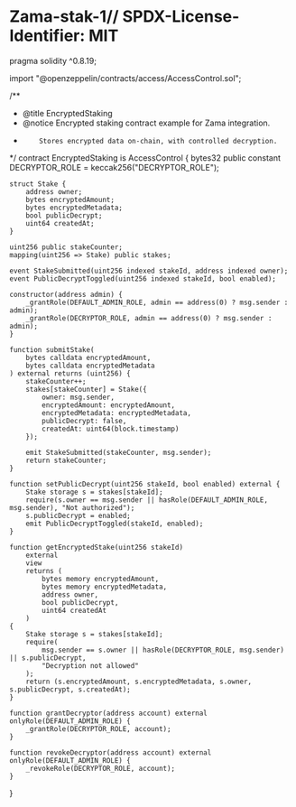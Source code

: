 # Zama-stak-1// SPDX-License-Identifier: MIT
pragma solidity ^0.8.19;

import "@openzeppelin/contracts/access/AccessControl.sol";

/**
 * @title EncryptedStaking
 * @notice Encrypted staking contract example for Zama integration.
 *         Stores encrypted data on-chain, with controlled decryption.
 */
contract EncryptedStaking is AccessControl {
    bytes32 public constant DECRYPTOR_ROLE = keccak256("DECRYPTOR_ROLE");

    struct Stake {
        address owner;
        bytes encryptedAmount;
        bytes encryptedMetadata;
        bool publicDecrypt;
        uint64 createdAt;
    }

    uint256 public stakeCounter;
    mapping(uint256 => Stake) public stakes;

    event StakeSubmitted(uint256 indexed stakeId, address indexed owner);
    event PublicDecryptToggled(uint256 indexed stakeId, bool enabled);

    constructor(address admin) {
        _grantRole(DEFAULT_ADMIN_ROLE, admin == address(0) ? msg.sender : admin);
        _grantRole(DECRYPTOR_ROLE, admin == address(0) ? msg.sender : admin);
    }

    function submitStake(
        bytes calldata encryptedAmount,
        bytes calldata encryptedMetadata
    ) external returns (uint256) {
        stakeCounter++;
        stakes[stakeCounter] = Stake({
            owner: msg.sender,
            encryptedAmount: encryptedAmount,
            encryptedMetadata: encryptedMetadata,
            publicDecrypt: false,
            createdAt: uint64(block.timestamp)
        });

        emit StakeSubmitted(stakeCounter, msg.sender);
        return stakeCounter;
    }

    function setPublicDecrypt(uint256 stakeId, bool enabled) external {
        Stake storage s = stakes[stakeId];
        require(s.owner == msg.sender || hasRole(DEFAULT_ADMIN_ROLE, msg.sender), "Not authorized");
        s.publicDecrypt = enabled;
        emit PublicDecryptToggled(stakeId, enabled);
    }

    function getEncryptedStake(uint256 stakeId)
        external
        view
        returns (
            bytes memory encryptedAmount,
            bytes memory encryptedMetadata,
            address owner,
            bool publicDecrypt,
            uint64 createdAt
        )
    {
        Stake storage s = stakes[stakeId];
        require(
            msg.sender == s.owner || hasRole(DECRYPTOR_ROLE, msg.sender) || s.publicDecrypt,
            "Decryption not allowed"
        );
        return (s.encryptedAmount, s.encryptedMetadata, s.owner, s.publicDecrypt, s.createdAt);
    }

    function grantDecryptor(address account) external onlyRole(DEFAULT_ADMIN_ROLE) {
        _grantRole(DECRYPTOR_ROLE, account);
    }

    function revokeDecryptor(address account) external onlyRole(DEFAULT_ADMIN_ROLE) {
        _revokeRole(DECRYPTOR_ROLE, account);
    }
}
